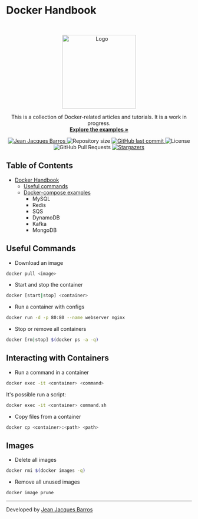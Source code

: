 # Docker Handbook

<br />
<p align="center">
    <img src="https://www.docker.com/wp-content/uploads/2022/03/Moby-logo.png.webp" width="200" alt="Logo">
    <p align="center">
    This is a collection of Docker-related articles and tutorials. It is a work in progress.
      <br />
      <a href="https://github.com/jjeanjacques10/docker-handbook/blob/main/examples/README.md"><strong>Explore the examples »</strong></a>
    </p>
</p>

<p align="center">
   <a href="https://www.linkedin.com/in/jjean-jacques10/">
      <img alt="Jean Jacques Barros" src="https://img.shields.io/badge/-JeanJacquesBarros-25ABE1?style=flat&logo=Linkedin&logoColor=white" />
   </a>
  <img alt="Repository size" src="https://img.shields.io/github/repo-size/jjeanjacques10/docker-handbook?color=25ABE1">

  <a href="https://github.com/jjeanjacques10/docker-handbook/commits/master">
    <img alt="GitHub last commit" src="https://img.shields.io/github/last-commit/jjeanjacques10/docker-handbook?color=25ABE1">
  </a>
  <img alt="License" src="https://img.shields.io/badge/license-MIT-25ABE1">
  <img alt="GitHub Pull Requests" src="https://img.shields.io/github/issues-pr/jjeanjacques10/docker-handbook?color=25ABE1" />
  <a href="https://github.com/jjeanjacques10/docker-handbook/stargazers">
    <img alt="Stargazers" src="https://img.shields.io/github/stars/jjeanjacques10/docker-handbook?color=25ABE1&logo=github">
  </a>
</p>

## Table of Contents

- [Docker Handbook](#docker-handbook)
  - [Useful commands](#useful-commands)
  - [Docker-compose examples](./examples/README.md)
    - MySQL
    - Redis
    - SQS
    - DynamoDB
    - Kafka
    - MongoDB

## Useful Commands

- Download an image

``` bash
docker pull <image>
```

- Start and stop the container

``` bash
docker [start|stop] <container>
```

- Run a container with configs

``` bash
docker run -d -p 80:80 --name webserver nginx
```

- Stop or remove all containers

``` bash
docker [rm|stop] $(docker ps -a -q)
```

## Interacting with Containers

- Run a command in a container

``` bash
docker exec -it <container> <command>
```

It's possible run a script:

``` bash
docker exec -it <container> command.sh
```

- Copy files from a container

``` bash
docker cp <container>:<path> <path>
```

## Images

- Delete all images

``` bash
docker rmi $(docker images -q)
```

- Remove all unused images

``` bash
docker image prune
```

---
Developed by [Jean Jacques Barros](https://github.com/jjeanjacques10)
